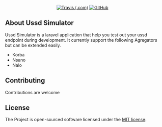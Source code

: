 <p align="center">
<a href="https://travis-ci.com/sparors/ussd-simulator"><img alt="Travis (.com)" src="https://img.shields.io/travis/com/sparors/ussd-simulator"></a>
<a href="https://github.com/sparors/ussd-simulator/blob/master/LICENSE"><img alt="GitHub" src="https://img.shields.io/github/license/sparors/ussd-simulator"></a>
</p>

## About Ussd Simulator

Ussd Simulator is a laravel application that help you test out your ussd endpoint during development. It currently support the following Agregators but can be extended easily.

- Korba
- Nsano
- Nalo

## Contributing

Contributions are welcome

## License

The Project is open-sourced software licensed under the [MIT license](https://opensource.org/licenses/MIT).
